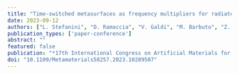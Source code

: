 ```yaml
---
title: "Time-switched metasurfaces as frequency multipliers for radiated modes"
date: 2023-09-12
authors: ["L. Stefanini", "D. Ramaccia", "V. Galdi", "M. Barbuto", "Z. Hamzavi-Zarghani", "M. Longhi", "A. Monti", "S. Vellucci", "A. Toscano", "F. Bilotti"]
publication_types: ['paper-conference']
abstract: ""
featured: false
publication: "*17th International Congress on Artificial Materials for Novel Wave Phenomena (METAMATERIALS)*"
doi: "10.1109/Metamaterials58257.2023.10289507"
---
```

